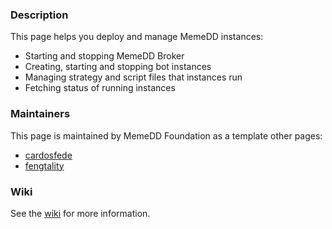 ### Description

This page helps you deploy and manage MemeDD instances:

- Starting and stopping MemeDD Broker
- Creating, starting and stopping bot instances
- Managing strategy and script files that instances run
- Fetching status of running instances

### Maintainers

This page is maintained by MemeDD Foundation as a template other pages:

- [cardosfede](https://github.com/cardosfede)
- [fengtality](https://github.com/fengtality)

### Wiki

See the [wiki](https://github.com/hummingbot/dashboard/wiki/%F0%9F%90%99-Bot-Orchestration) for more information.
